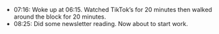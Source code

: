 - 07:16: Woke up at 06:15. Watched TikTok’s for 20 minutes then walked around the block for 20 minutes. 
- 08:25: Did some newsletter reading. Now about to start work. 